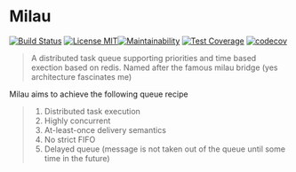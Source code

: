 # Milau
[![Build Status](https://travis-ci.org/kigsmtua/milau.svg?branch=master)](https://travis-ci.org/kigsmtua/milau) [![License MIT](https://img.shields.io/github/license/mashape/apistatus.svg)](https://github.com/kigsmtua/milau/blob/master/LICENSE)[![Maintainability](https://api.codeclimate.com/v1/badges/c092be6110abdbb2857d/maintainability)](https://codeclimate.com/github/kigsmtua/milau/maintainability) [![Test Coverage](https://api.codeclimate.com/v1/badges/c092be6110abdbb2857d/test_coverage)](https://codeclimate.com/github/kigsmtua/milau/test_coverage)
[![codecov](https://codecov.io/gh/kigsmtua/milau/branch/master/graph/badge.svg)](https://codecov.io/gh/kigsmtua/milau)


> A distributed task queue supporting priorities and time based exection based on redis. Named after the famous milau bridge (yes architecture fascinates me)

Milau aims to achieve the following queue recipe
> 1. Distributed task execution
> 2. Highly concurrent
> 3. At-least-once delivery semantics
> 4. No strict FIFO
> 5. Delayed queue (message is not taken out of the queue until some time in the future)
